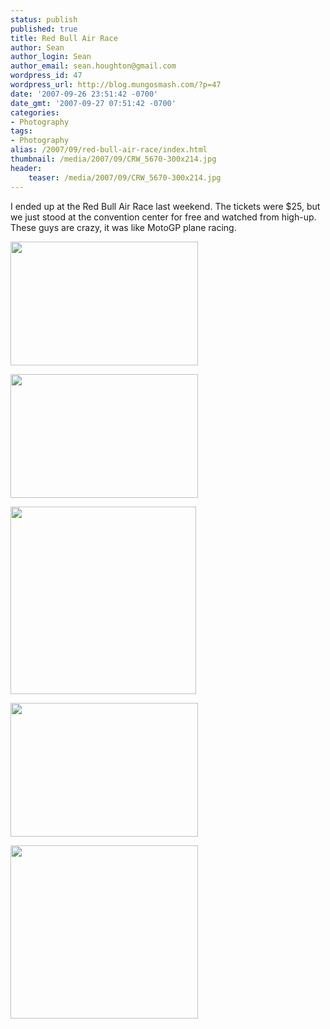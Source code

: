 ```yaml
---
status: publish
published: true
title: Red Bull Air Race
author: Sean
author_login: Sean
author_email: sean.houghton@gmail.com
wordpress_id: 47
wordpress_url: http://blog.mungosmash.com/?p=47
date: '2007-09-26 23:51:42 -0700'
date_gmt: '2007-09-27 07:51:42 -0700'
categories:
- Photography
tags:
- Photography
alias: /2007/09/red-bull-air-race/index.html
thumbnail: /media/2007/09/CRW_5670-300x214.jpg
header:
    teaser: /media/2007/09/CRW_5670-300x214.jpg
---
```

I ended up at the Red Bull Air Race last weekend.  The tickets were $25, but we just stood at the convention center for free and watched from high-up.  These guys are crazy, it was like MotoGP plane racing.

<a href="{{site.url_root}}/media/2007/09/CRW_5759.jpeg"><img src="{{site.url_root}}/media/2007/09/CRW_5759-300x198.jpg" alt="" title="CRW_5759" width="300" height="198" class="aligncenter size-medium wp-image-796" /></a>

<a href="{{site.url_root}}/media/2007/09/CRW_5755.jpeg"><img src="{{site.url_root}}/media/2007/09/CRW_5755-300x198.jpg" alt="" title="CRW_5755" width="300" height="198" class="aligncenter size-medium wp-image-795" /></a>

<a href="{{site.url_root}}/media/2007/09/CRW_5675.jpeg"><img src="{{site.url_root}}/media/2007/09/CRW_5675-297x300.jpg" alt="" title="CRW_5675" width="297" height="300" class="aligncenter size-medium wp-image-794" /></a>

<a href="{{site.url_root}}/media/2007/09/CRW_5670.jpeg"><img src="{{site.url_root}}/media/2007/09/CRW_5670-300x214.jpg" alt="" title="CRW_5670" width="300" height="214" class="aligncenter size-medium wp-image-793" /></a>

<a href="{{site.url_root}}/media/2007/09/CRW_5652.jpeg"><img src="{{site.url_root}}/media/2007/09/CRW_5652-300x277.jpg" alt="" title="CRW_5652" width="300" height="277" class="aligncenter size-medium wp-image-791" /></a>

